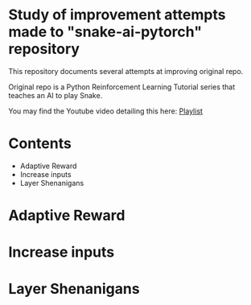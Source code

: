 # Study of improvement attempts made to "snake-ai-pytorch" repository

This repository documents several attempts at improving original repo.

Original repo is a Python Reinforcement Learning Tutorial series that teaches an AI to play Snake.

You may find the Youtube video detailing this here: [Playlist](https://www.youtube.com/playlist?list=PLqnslRFeH2UrDh7vUmJ60YrmWd64mTTKV)

# Contents

- Adaptive Reward
- Increase inputs
- Layer Shenanigans

# Adaptive Reward

# Increase inputs

# Layer Shenanigans
